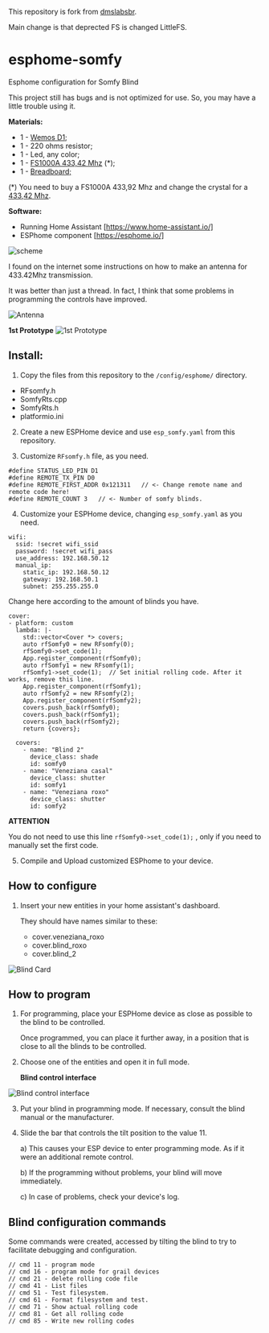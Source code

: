 
This repository is fork from [dmslabsbr](https://github.com/dmslabsbr/esphome-somfy).

Main change is that deprected FS is changed LittleFS.

# esphome-somfy
Esphome configuration for Somfy Blind

This project still has bugs and is not optimized for use. So, you may have a little trouble using it.

__Materials:__
* 1 - [Wemos D1](https://s.click.aliexpress.com/e/_d8jADk8);
* 1 - 220 ohms resistor;
* 1 - Led, any color;
* 1 - [FS1000A 433,42 Mhz](https://s.click.aliexpress.com/e/_dZrWjOC) (*);
* 1 - [Breadboard;](http://rover.ebay.com/rover/1/711-53200-19255-0/1?ff3=4&pub=5575522659&toolid=10001&campid=5338569169&customid=somfy&mpre=https%3A%2F%2Fwww.ebay.com%2Fitm%2FMini-Solderless-Breadboard-White-Material-400-Points-Available-DIY%2F223770689013%3Fhash%3Ditem3419c5bdf5%3Ag%3AUesAAOSwSkpd72u8)

(*) You need to buy a FS1000A 433,92 Mhz and change the crystal for a [433,42 Mhz](http://rover.ebay.com/rover/1/711-53200-19255-0/1?ff3=4&pub=5575522659&toolid=10001&campid=5338569169&customid=somfy&mpre=https%3A%2F%2Fwww.ebay.com%2Fitm%2F5PCS-433-42M-433-42MHz-R433-F433-SAW-Resonator-Crystals-TO-39-NEW%2F232574365405%3FssPageName%3DSTRK%253AMEBIDX%253AIT%26_trksid%3Dp2057872.m2749.l2649).

__Software:__
* Running Home Assistant [https://www.home-assistant.io/]
* ESPhome component [https://esphome.io/]

![scheme](/img/esquema.png)

  I found on the internet some instructions on how to make an antenna for 433.42Mhz transmission.

  It was better than just a thread. In fact, I think that some problems in programming the controls have improved.

![Antenna](/img/Antenna.png)


**1st Prototype**
![1st Prototype](/img/20200402_111304.jpg)



## Install:

1. Copy the files from this repository to the `/config/esphome/` directory.
* RFsomfy.h
* SomfyRts.cpp
* SomfyRts.h
* platformio.ini

2. Create a new ESPHome device and use `esp_somfy.yaml` from this repository.

3. Customize `RFsomfy.h` file, as you need.

````
#define STATUS_LED_PIN D1
#define REMOTE_TX_PIN D0
#define REMOTE_FIRST_ADDR 0x121311   // <- Change remote name and remote code here!
#define REMOTE_COUNT 3   // <- Number of somfy blinds.
````

4. Customize your ESPHome device, changing `esp_somfy.yaml` as you need.

`````
wifi:
  ssid: !secret wifi_ssid
  password: !secret wifi_pass
  use_address: 192.168.50.12
  manual_ip:
    static_ip: 192.168.50.12
    gateway: 192.168.50.1
    subnet: 255.255.255.0
`````
Change here according to the amount of blinds you have.
```
cover:
- platform: custom
  lambda: |-
    std::vector<Cover *> covers;
    auto rfSomfy0 = new RFsomfy(0);
    rfSomfy0->set_code(1);
    App.register_component(rfSomfy0);
    auto rfSomfy1 = new RFsomfy(1);
    rfSomfy1->set_code(1);  // Set initial rolling code. After it works, remove this line.
    App.register_component(rfSomfy1);
    auto rfSomfy2 = new RFsomfy(2);
    App.register_component(rfSomfy2);
    covers.push_back(rfSomfy0);
    covers.push_back(rfSomfy1);
    covers.push_back(rfSomfy2);
    return {covers};

  covers:
    - name: "Blind 2"
      device_class: shade
      id: somfy0
    - name: "Veneziana casal"
      device_class: shutter
      id: somfy1
    - name: "Veneziana roxo"
      device_class: shutter
      id: somfy2
```

**ATTENTION**

You do not need to use this line `rfSomfy0->set_code(1);` , only if you need to manually set the first code.

5. Compile and Upload customized ESPhome to your device.

## How to configure

1. Insert your new entities in your home assistant's dashboard.

      They should have names similar to these:
      * cover.veneziana_roxo
      * cover.blind_roxo
      * cover.blind_2

![Blind Card](/img/Blind%20card.png)

## How to program

1. For programming, place your ESPHome device as close as possible to the blind to be controlled.

   Once programmed, you can place it further away, in a position that is close to all the blinds to be controlled.

2. Choose one of the entities and open it in full mode.


    __Blind control interface__

![Blind control interface](/img/Blind%20control.png)

3. Put your blind in programming mode. If necessary, consult the blind manual or the manufacturer.

4. Slide the bar that controls the tilt position to the value 11.

   a) This causes your ESP device to enter programming mode. As if it were an additional remote control.
  
   b) If the programming without problems, your blind will move immediately.

   c) In case of problems, check your device's log.

## Blind configuration commands

Some commands were created, accessed by tilting the blind to try to facilitate debugging and configuration.

```
// cmd 11 - program mode
// cmd 16 - program mode for grail devices
// cmd 21 - delete rolling code file
// cmd 41 - List files
// cmd 51 - Test filesystem.
// cmd 61 - Format filesystem and test.
// cmd 71 - Show actual rolling code
// cmd 81 - Get all rolling code
// cmd 85 - Write new rolling codes
```
